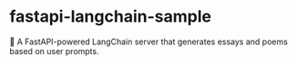 # fastapi-langchain-sample
🚀 A FastAPI-powered LangChain server that generates essays and poems based on user prompts.
